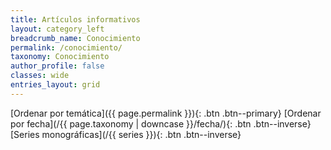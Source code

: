 ```yaml
---
title: Artículos informativos
layout: category_left
breadcrumb_name: Conocimiento
permalink: /conocimiento/
taxonomy: Conocimiento
author_profile: false
classes: wide
entries_layout: grid
---
```


[Ordenar por temática]({{ page.permalink }}){: .btn .btn--primary} 
[Ordenar por fecha](/{{ page.taxonomy | downcase }}/fecha/){: .btn .btn--inverse} 
[Series monográficas](/{{ series }}){: .btn .btn--inverse}

